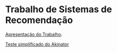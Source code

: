 # Trabalho de Sistemas de Recomendação

[Apresentação do Trabalho](https://docs.google.com/presentation/d/1nHo1jJNrJJLAq998YYR2NHFbEjvml-0ooj4sAmE899k/edit).

[Teste simplificado do Akinator](Akinator_Dummy_Descubra_seu_Curso.ipynb)
